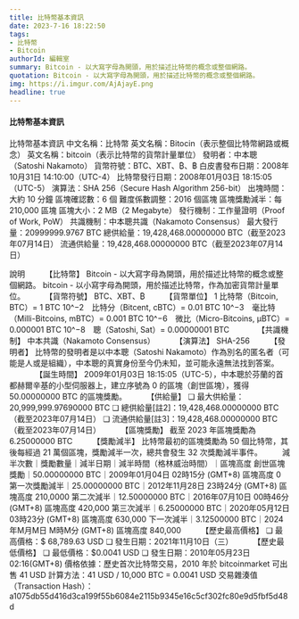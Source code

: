 ```yaml
---
title: 比特幣基本資訊
date: 2023-7-16 18:22:50
tags:
- 比特幣
- Bitcoin
authorId: 編輯室
summary: Bitcoin - 以大寫字母為開頭，用於描述比特幣的概念或整個網路。
quotation: Bitcoin - 以大寫字母為開頭，用於描述比特幣的概念或整個網路。
img: https://i.imgur.com/AjAjayE.png
headline: true
---
```


#### 比特幣基本資訊


比特幣基本資訊
中文名稱：比特幣
英文名稱：Bitocin（表示整個比特幣網路或概念）
英文名稱：bitcoin（表示比特幣的貨幣計量單位）
發明者：中本聰（Satoshi Nakamoto）
貨幣符號：BTC、XBT、₿、฿
白皮書發布日期：2008年10月31日 14:10:00（UTC-4）
比特幣發行日期：2008年01月03日 18:15:05（UTC-5）
演算法：SHA 256（Secure Hash Algorithm 256-bit）
出塊時間：大約 10 分鐘
區塊確認數：6 個
難度係數調整：2016 個區塊
區塊獎勵減半：每 210,000 區塊
區塊大小：2 MB（2 Megabyte）
發行機制：工作量證明（Proof of Work, PoW）
共識機制：中本聰共識（Nakamoto Consensus）
最大發行量：20999999.9767 BTC
總供給量：19,428,468.00000000 BTC（截至2023年07月14日）
流通供給量：19,428,468.00000000 BTC（截至2023年07月14日） 

說明
　　
【比特幣】
Bitcoin - 以大寫字母為開頭，用於描述比特幣的概念或整個網路。
bitcoin - 以小寫字母為開頭，用於描述比特幣，作為加密貨幣計量單位。
　　
【貨幣符號】
BTC、XBT、₿
　　
【貨幣單位】
 1           比特幣（Bitcoin, BTC）= 1 BTC
 10^−2　比特分（Bitcent, cBTC）= 0.01 BTC
 10^−3　毫比特（Milli-Bitcoins, mBTC）= 0.001 BTC
 10^−6　微比（Micro-Bitcoins, μBTC）= 0.000001 BTC
 10^−8　聰（Satoshi, Sat）= 0.00000001 BTC
　　　
【共識機制】
中本共識（Nakamoto Consensus）
　　
【演算法】
SHA-256
　　
【發明者】
比特幣的發明者是以中本聰（Satoshi Nakamoto）作為別名的匿名者（可能是人或是組織），中本聰的真實身份至今仍未知，並可能永遠無法找到答案。
　　　
【誕生時間】
2009年01月03日 18:15:05（UTC-5），中本聰於芬蘭的首都赫爾辛基的小型伺服器上，建立序號為 0 的區塊（創世區塊），獲得 50.00000000 BTC 的區塊獎勵。
　　
【供給量】
❏ 最大供給量：20,999,999.97690000 BTC
❏ 總供給量[註2]：19,428,468.00000000 BTC（截至2023年07月14日） 
❏ 流通供給量[註3]：19,428,468.00000000 BTC（截至2023年07月14日） 
　　
【區塊獎勵】
截至 2023 年區塊獎勵為 6.25000000 BTC
　　
【獎勵減半】 
比特幣最初的區塊獎勵為 50 個比特幣，其後每經過 21 萬個區塊，獎勵減半一次，總共會發生 32 次獎勵減半事件。
　　
減半次數｜獎勵數量｜減半日期｜減半時間（格林威治時間）｜區塊高度
創世區塊獎勵｜50.00000000 BTC｜2009年01月04日 02時15分 (GMT+8) 區塊高度 0
第一次獎勵減半｜25.00000000 BTC｜2012年11月28日 23時24分 (GMT+8)  區塊高度 210,0000
第二次減半｜12.50000000 BTC｜2016年07月10日 00時46分 (GMT+8)  區塊高度 420,000
第三次減半｜6.25000000 BTC｜2020年05月12日 03時23分 (GMT+8)  區塊高度 630,000
下一次減半｜3.12500000 BTC｜2024年M月M日 M時M分 (GMT+8)  區塊高度 840,000
　　
【歷史最高價格】
❏ 最高價格：$ 68,789.63 USD
❏ 發生日期：2021年11月10日（三）
　　
【歷史最低價格】
❏ 最低價格：$0.0041 USD
❏ 發生日期：2010年05月23日 02:16(GMT+8)
價格依據：歷史首次比特幣交易，2010 年於 bitcoinmarket 可出售 41 USD
計算方法：41 USD / 10,000 BTC = 0.0041 USD 
交易雜湊值（Transaction Hash）：a1075db55d416d3ca199f55b6084e2115b9345e16c5cf302fc80e9d5fbf5d48d
　
